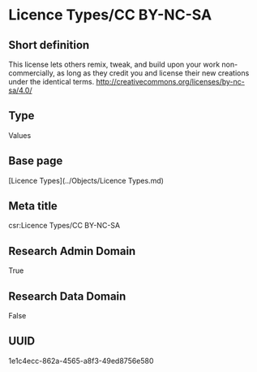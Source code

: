 # Licence Types/CC BY-NC-SA
## Short definition
This license lets others remix, tweak, and build upon your work non-commercially, as long as they credit you and license their new creations under the identical terms. http://creativecommons.org/licenses/by-nc-sa/4.0/
## Type
Values
## Base page
[Licence Types](../Objects/Licence Types.md)
## Meta title
csr:Licence Types/CC BY-NC-SA
## Research Admin Domain
True
## Research Data Domain
False
## UUID
1e1c4ecc-862a-4565-a8f3-49ed8756e580
